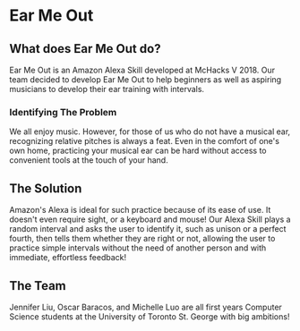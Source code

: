 # Ear Me Out

## What does Ear Me Out do?
Ear Me Out is an Amazon Alexa Skill developed at McHacks V 2018. Our team decided to develop Ear Me Out to help beginners as well as aspiring musicians to develop their ear training with intervals.

### Identifying The Problem
We all enjoy music. However, for those of us who do not have a musical ear, recognizing relative pitches is always a feat.
Even in the comfort of one's own home, practicing your musical ear can be hard without access to convenient tools at the touch of your hand.

## The Solution
Amazon's Alexa is ideal for such practice because of its ease of use. It doesn't even require sight, or a keyboard and mouse!  Our Alexa Skill plays a random interval and asks the user to identify it, such as unison or a perfect fourth, then tells them whether they are right or not, allowing the user to practice simple intervals without the need of another person and with immediate, effortless feedback!

## The Team
Jennifer Liu, Oscar Baracos, and Michelle Luo are all first years Computer Science students at the University of Toronto St. George with big ambitions!
